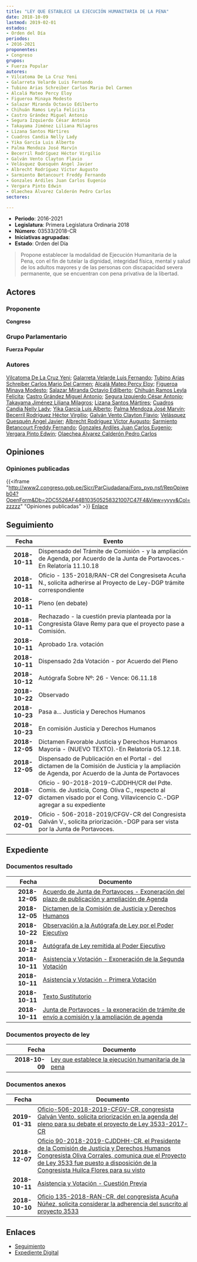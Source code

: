 ```yaml
---
title: "LEY QUE ESTABLECE LA EJECUCIÓN HUMANITARIA DE LA PENA"
date: 2018-10-09
lastmod: 2019-02-01
estados:
- Orden del Día
periodos:
- 2016-2021
proponentes:
- Congreso
grupos:
- Fuerza Popular
autores:
- Vilcatoma De La Cruz Yeni
- Galarreta Velarde Luis Fernando
- Tubino Arias Schreiber Carlos Mario Del Carmen
- Alcalá Mateo Percy Eloy
- Figueroa Minaya Modesto
- Salazar Miranda Octavio Edilberto
- Chihuán Ramos Leyla Felícita
- Castro Grández Miguel Antonio
- Segura Izquierdo César Antonio
- Takayama Jiménez Liliana Milagros
- Lizana Santos Mártires
- Cuadros Candia Nelly Lady
- Yika García Luis Alberto
- Palma Mendoza José Marvín
- Becerril Rodríguez Héctor Virgilio
- Galván Vento Clayton Flavio
- Velásquez Quesquén Angel Javier
- Albrecht Rodríguez Víctor Augusto
- Sarmiento Betancourt Freddy Fernando
- Gonzales Ardiles Juan Carlos Eugenio
- Vergara Pinto Edwin
- Olaechea Álvarez Calderón Pedro Carlos
sectores:

---
```

- **Periodo**: 2016-2021
- **Legislatura**: Primera Legislatura Ordinaria 2018
- **Número**: 03533/2018-CR
- **Iniciativas agrupadas**: 
- **Estado**: Orden del Día

> Propone establecer la modalidad de Ejecución Humanitaria de la Pena, con el fin de tutelar la dignidad, integridad física, mental y salud de los adultos mayores y de las personas con discapacidad severa permanente, que se encuentran con pena privativa de la libertad.


## Actores

### Proponente

**Congreso**

### Grupo Parlamentario

**Fuerza Popular**

### Autores

[Vilcatoma De La Cruz Yeni](mailto:mailto:yvilcatoma@congreso.gob.pe); [Galarreta Velarde Luis Fernando](mailto:mailto:lgalarreta@congreso.gob.pe); [Tubino Arias Schreiber Carlos Mario Del Carmen](mailto:mailto:ctubino@congreso.gob.pe); [Alcalá Mateo Percy Eloy](mailto:mailto:palcala@congreso.gob.pe); [Figueroa Minaya Modesto](mailto:mailto:mfigueroam@congreso.gob.pe); [Salazar Miranda Octavio Edilberto](mailto:mailto:osalazar@congreso.gob.pe); [Chihuán Ramos Leyla Felícita](mailto:mailto:lchihuan@congreso.gob.pe); [Castro Grández Miguel Antonio](mailto:mailto:macastro@congreso.gob.pe); [Segura Izquierdo César Antonio](mailto:mailto:csegura@congreso.gob.pe); [Takayama Jiménez Liliana Milagros](mailto:mailto:ltakayama@congreso.gob.pe); [Lizana Santos Mártires](mailto:mailto:mlizana@congreso.gob.pe); [Cuadros Candia Nelly Lady](mailto:mailto:ncuadros@congreso.gob.pe); [Yika García Luis Alberto](mailto:mailto:lyika@congreso.gob.pe); [Palma Mendoza José Marvín](mailto:mailto:jpalma@congreso.gob.pe); [Becerril Rodríguez Héctor Virgilio](mailto:mailto:hbecerril@congreso.gob.pe); [Galván Vento Clayton Flavio](mailto:mailto:cgalvan@congreso.gob.pe); [Velásquez Quesquén Angel Javier](mailto:mailto:jvelasquezq@congreso.gob.pe); [Albrecht Rodríguez Víctor Augusto](mailto:mailto:valbrecht@congreso.gob.pe); [Sarmiento Betancourt Freddy Fernando](mailto:mailto:fsarmiento@congreso.gob.pe); [Gonzales Ardiles Juan Carlos Eugenio](mailto:mailto:jgonzalesa@congreso.gob.pe); [Vergara Pinto Edwin](mailto:mailto:evergara@congreso.gob.pe); [Olaechea Álvarez Calderón Pedro Carlos](mailto:mailto:polaechea@congreso.gob.pe)

## Opiniones

### Opiniones publicadas

{{<iframe "http://www2.congreso.gob.pe/Sicr/ParCiudadana/Foro_pvp.nsf/RepOpiweb04?OpenForm&Db=2DC5526AF44B103505258321007C47F4&View=yyyy&Col=zzzzz" "Opiniones publicadas" >}}
[Enlace](http://www2.congreso.gob.pe/Sicr/ParCiudadana/Foro_pvp.nsf/RepOpiweb04?OpenForm&Db=2DC5526AF44B103505258321007C47F4&View=yyyy&Col=zzzzz)


## Seguimiento

| Fecha | Evento |
|------:|--------|
| **2018-10-11** | Dispensado del Trámite de Comisión - y la ampliación de Agenda, por Acuerdo de la Junta de Portavoces.-En Relatoría 11.10.18 |
| **2018-10-11** | Oficio - 135-2018/RAN-CR del Congresiseta Acuña N., solicita adherirse al Proyecto de Ley-DGP trámite correspondiente |
| **2018-10-11** | Pleno (en debate) |
| **2018-10-11** | Rechazado - la cuestión previa planteada por la Congresista Glave Remy para que el proyecto pase a Comisión. |
| **2018-10-11** | Aprobado 1ra. votación |
| **2018-10-11** | Dispensado 2da Votación - por Acuerdo del Pleno |
| **2018-10-12** | Autógrafa Sobre Nº: 26 - Vence: 06.11.18 |
| **2018-10-22** | Observado |
| **2018-10-23** | Pasa a... Justicia y Derechos Humanos |
| **2018-10-23** | En comisión Justicia y Derechos Humanos |
| **2018-12-05** | Dictamen Favorable Justicia y Derechos Humanos Mayoria - (NUEVO TEXTO).-En Relatoría 05.12.18. |
| **2018-12-05** | Dispensado de Publicación en el Portal - del dictamen de la Comisión de Justicia y la ampliación de Agenda, por Acuerdo de la Junta de Portavoces |
| **2018-12-07** | Oficio - 90-2018-2019-CJDDHH/CR del Pdte. Comis. de Justicia, Cong. Oliva C., respecto al dictamen visado por el Cong. Villavicencio C.-DGP agregar a su expediente |
| **2019-02-01** | Oficio - 506-2018-2019/CFGV-CR del Congresista Galván V., solicita priorización.-DGP para ser vista por la Junta de Portavoces. |

## Expediente

### Documentos resultado

| Fecha | Documento |
|------:|-----------|
| **2018-12-05** | [Acuerdo de Junta de Portavoces - Exoneración del plazo de publicación y ampliación de Agenda](http://www.leyes.congreso.gob.pe/Documentos/2016_2021/Acuerdos/Junta_Portavoces/AJP0353320181205.pdf) |
| **2018-12-05** | [Dictamen de la Comisión de Justicia y Derechos Humanos](http://www.leyes.congreso.gob.pe/Documentos/2016_2021/Dictamenes/Proyectos_de_Ley/03533DC15MAY20181205.pdf) |
| **2018-10-22** | [Observación a la Autógrafa de Ley por el Poder Ejecutivo](http://www.leyes.congreso.gob.pe/Documentos/2016_2021/Observacion_a_la_Autografa/OBAU0353320181022.pdf) |
| **2018-10-12** | [Autógrafa de Ley remitida al Poder Ejecutivo](http://www.leyes.congreso.gob.pe/Documentos/2016_2021/Autografas/Ley_y_de_Resolucion_Legislativa/AU0353320181012.pdf) |
| **2018-10-11** | [Asistencia y Votación - Exoneración de la Segunda Votación](http://www.leyes.congreso.gob.pe/Documentos/2016_2021/Asistencia_y_Votacion/Proyectos_de_Ley/Exoneracion_de_Segunda_Votacion/ESV0353320181011.pdf) |
| **2018-10-11** | [Asistencia y Votación - Primera Votación](http://www.leyes.congreso.gob.pe/Documentos/2016_2021/Asistencia_y_Votacion/Proyectos_de_Ley/AV0353320181011.pdf) |
| **2018-10-11** | [Texto Sustitutorio](http://www.leyes.congreso.gob.pe/Documentos/2016_2021/Texto_Sustitutorio/Proyectos_de_Ley/TS0353320181011.pdf) |
| **2018-10-11** | [Junta de Portavoces - la exoneración de trámite de envío a comisión y la ampliación de agenda](http://www.leyes.congreso.gob.pe/Documentos/2016_2021/Acuerdos/Junta_Portavoces/AJP0353320181011....pdf) |

### Documentos proyecto de ley

| Fecha | Documento |
|------:|-----------|
| **2018-10-09** | [Ley que establece la ejecución humanitaria de la pena](http://www.leyes.congreso.gob.pe/Documentos/2016_2021/Proyectos_de_Ley_y_de_Resoluciones_Legislativas/PL0353320181009.pdf) |

### Documentos anexos

| Fecha | Documento |
|------:|-----------|
| **2019-01-31** | [Oficio-506-2018-2019-CFGV-CR, congresista Galván Vento, solicita priorización en la agenda del pleno para su debate el proyecto de Ley 3533-2017-CR](http://www.leyes.congreso.gob.pe/Documentos/2016_2021/Oficios/Congresistas/OFICIO-506-2018-2019-CFGV-CR.pdf) |
| **2018-12-07** | [Oficio 90-2018-2019-CJDDHH-CR, el Presidente de la Comisión de Justicia y Derechos Humanos Congresista Oliva Corrales, comunica que el Proyecto de Ley 3533 fue puesto a disposición de la Congresista Huilca Flores para su visto](http://www.leyes.congreso.gob.pe/Documentos/2016_2021/Oficios/Comisiones_Ordinarias/OFICIO-90-2018-2019-CJDDHH-CR.pdf) |
| **2018-10-11** | [Asistencia y Votación - Cuestión Previa](http://www.leyes.congreso.gob.pe/Documentos/2016_2021/Asistencia_y_Votacion/Proyectos_de_Ley/AVCP0353320181011.pdf) |
| **2018-10-10** | [Oficio 135-2018-RAN-CR, del congresista Acuña Núñez, solicita considerar la adherencia del suscrito al proyecto 3533](http://www.leyes.congreso.gob.pe/Documentos/2016_2021/Oficios/Congresistas/OFICIO-135-2018-RAN-CR.pdf) |

## Enlaces

- [Seguimiento](http://www2.congreso.gob.pe/Sicr/TraDocEstProc/CLProLey2016.nsf/f7fff46988ca05b1052578e100829cc7/628adfc05cee67b105258321007dc2c2?OpenDocument)
- [Expediente Digital](http://www2.congreso.gob.pe/Sicr/TraDocEstProc/CLProLey2016.nsf/f7fff46988ca05b1052578e100829cc7/628adfc05cee67b105258321007dc2c2?OpenDocument&Click=05257FB7005EB655.eb71d0cf91d8294e05256cdf006b5706/$Body/0.1C6C)


